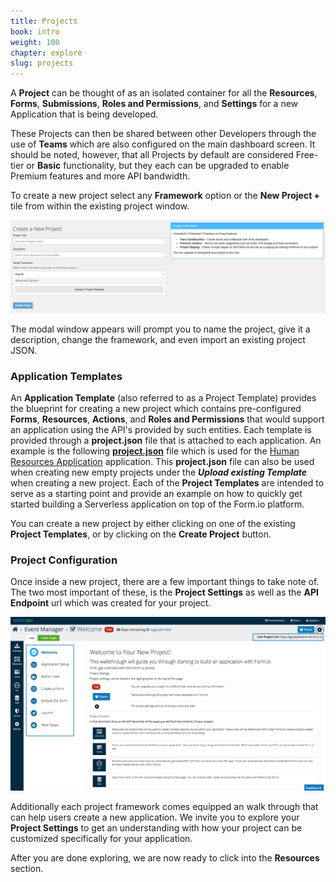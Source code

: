 ```yaml
---
title: Projects
book: intro
weight: 100
chapter: explore
slug: projects
---
```

A **Project** can be thought of as an isolated container for all the **Resources**, **Forms**, **Submissions**, **Roles and Permissions**, and **Settings** for a new Application that is being developed.

These Projects can then be shared between other Developers through the use of **Teams** which are also configured on the main dashboard screen. It should be noted, however, that all Projects by default are considered Free-tier or **Basic** functionality, but they each can be upgraded to enable Premium features and more API bandwidth.

To create a new project select any **Framework** option or the **New Project +** tile from within the existing project window.

![](/assets/img/intro/formio-create.png)

The modal window appears will prompt you to name the project, give it a description, change the framework, and even import an existing project JSON. 
 
### Application Templates
An **Application Template** (also referred to as a Project Template) provides the blueprint for creating a new project which contains pre-configured **Forms**, **Resources**, **Actions**, and **Roles and Permissions** that would support an application using the API's provided by such entities. Each template is provided through a **project.json** file that is attached to each application. An example is the following **[project.json](https://github.com/formio/formio-app-humanresources/blob/master/src/project.json)** file which is used for the [Human Resources Application](https://github.com/formio/formio-app-humanresources) application. This **project.json** file can also be used when creating new empty projects under the ***Upload existing Template*** when creating a new project. Each of the **Project Templates** are intended to serve as a starting point and provide an example on how to quickly get started building a Serverless application on top of the Form.io platform.

You can create a new project by either clicking on one of the existing **Project Templates**, or by clicking on the **Create Project** button.

### Project Configuration
Once inside a new project, there are a few important things to take note of. The two most important of these, is the **Project Settings** as well as the **API Endpoint** url which was created for your project.

![](/assets/img/intro/formio-overview.png)

Additionally each project framework comes equipped an walk through that can help users create a new application. We invite you to explore your **Project Settings** to get an understanding with how your project can be customized specifically for your application.

After you are done exploring, we are now ready to click into the **Resources** section.

